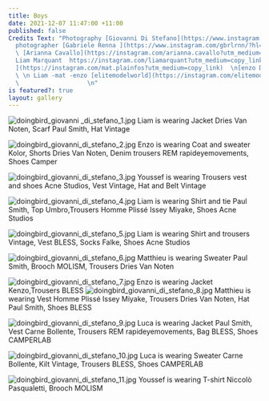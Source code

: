 ```yaml
---
title: Boys
date: 2021-12-07 11:47:00 +11:00
published: false
Credits Text: "Photography [Giovanni Di Stefano](https://www.instagram.com/__giovanni__di__stefano/?hl=en)\n\nAssistant
  photographer [Gabriele Renna ](https://www.instagram.com/gbrlrnn/?hl=en)\n\nStyling
  \ [Arianna Cavallo](https://instagram.com/arianna.cavallo?utm_medium=copy_link)\n\nModels
  Liam Marquant  https://instagram.com/liamarquant?utm_medium=copy_link\n[ matplainfosse
  ](https://instagram.com/mat.plainfos?utm_medium=copy_link)  \n[enzo Dobrowolski](https://instagram.com/nzzooh?utm_medium=copy_link)
  \ \n Liam -mat -enzo [elitemodelworld](https://instagram.com/elitemodelworld?utm_medium=copy_link)
  \                   \n"
is featured?: true
layout: gallery
---
```


![doingbird_giovanni _di_stefano_1.jpg](/uploads/doingbird_giovanni%20_di_stefano_1.jpg)
Liam is wearing Jacket Dries Van Noten, Scarf Paul Smith, Hat Vintage

![doingbird_giovanni_di_stefano_2.jpg](/uploads/doingbird_giovanni_di_stefano_2.jpg)
Enzo is wearing Coat and sweater Kolor, Shorts Dries Van Noten, Denim trousers REM rapideyemovements, Shoes Camper

![doingbird_giovanni_di_stefano_3.jpg](/uploads/doingbird_giovanni_di_stefano_3.jpg)
Youssef is wearing Trousers vest and shoes Acne Studios, Vest Vintage, Hat and Belt Vintage

![doingbird_giovanni_di_stefano_4.jpg](/uploads/doingbird_giovanni_di_stefano_4.jpg)
Liam is wearing Shirt and tie Paul Smith, Top Umbro,Trousers Homme Plissé Issey Miyake, Shoes Acne Studios

![doingbird_giovanni_di_stefano_5.jpg](/uploads/doingbird_giovanni_di_stefano_5.jpg)
Liam is wearing Shirt and trousers Vintage, Vest BLESS, Socks Falke, Shoes Acne Studios

![doingbird_giovanni_di_stefano_6.jpg](/uploads/doingbird_giovanni_di_stefano_6.jpg)
Matthieu is wearing Sweater Paul Smith, Brooch MOLISM, Trousers Dries Van Noten

![doingbird_giovanni_di_stefano_7.jpg](/uploads/doingbird_giovanni_di_stefano_7.jpg)
Enzo is wearing Jacket Kenzo,Trousers BLESS
![doingbird_giovanni_di_stefano_8.jpg](/uploads/doingbird_giovanni_di_stefano_8.jpg)
Matthieu is wearing Vest Homme Plissé Issey Miyake, Trousers Dries Van Noten, Hat Paul Smith, Shoes BLESS

![doingbird_giovanni_di_stefano_9.jpg](/uploads/doingbird_giovanni_di_stefano_9.jpg)
Luca is wearing Jacket Paul Smith, Vest Carne Bollente, Trousers REM rapideyemovements, Bag BLESS, Shoes CAMPERLAB

![doingbird_giovanni_di_stefano_10.jpg](/uploads/doingbird_giovanni_di_stefano_10.jpg)
Luca is wearing Sweater Carne Bollente, Kilt Vintage, Trousers BLESS, Shoes CAMPERLAB


![doingbird_giovanni_di_stefano_11.jpg](/uploads/doingbird_giovanni_di_stefano_11.jpg)
Youssef is wearing T-shirt Niccolò Pasqualetti, Brooch MOLISM